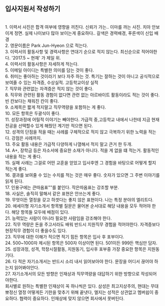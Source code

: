 ## 입사지원서 작성하기
<br>
1. 이력서 사진은 합격 여부에 영향을 끼친다. 신뢰가 가는.. 이마를 까는 사진. 치아 안보이게 정면. 실제 나이보다 많아 보이는게 중요하다.. 갈색은 경력배경, 푸른색이 신입 배경<br>
2. 영문이름은 Park Jun-Hyeon 으로 적는다. <br>
3. 이력서의 활동사항 및 경력사항은 연대기 순으로 적지 않는다. 최신순으로 적어야한다. '2017.5 ~ 현재' 가 제일 위.<br>
4. 이력서의 활동사항은 자세하게 적는다.<br>
5. 이메일 아이디는 특별한 의미를 담는 것이 좋다.<br>
6. 취미는 좋아하는 것이라기 보다 자주 하는 것. 특기는 잘하는 것이 아니고 공식적으로 보여줄 수 있는 자격증, 수상실적. 고등학교이상 실적 <br>
7. 직무와 관련없는 자격증은 적지 않는 것이 좋다. <br>
8. 직무와 관련된 활동 경험이 없다면 관련 없는 아르바이트 활동이라도 적는 것이 좋다. 빈 칸보다는 채워진 칸이 좋다.<br>
9. 소제목은 짧게 적지말고 직무역량을 포함하는 게 좋다.<br>
10. 모든 항목은 두괄식이 좋다. <br>
11. 성장과정에 어릴적 이야기는 빼야한다. 가급적 중,고등학교 내에서 나한테 지금 현재 전공을 선택할수 있게 해줬던 계기만 적으면 된다.<br>
12. 성격의 단점을 적을 때는 사례를 구체적으로 적지 않고 극복하기 위한 노력을 적는다.  강점은 사례까지.<br>
13. 주요 활동 내용은 가급적 다양하게 나열해서  적지 말고 큰거 한 두개. <br> 
14. A+, 장학금 등은 자소서에 중요한 소재가 아니다. 적을 게 없을 떄 적는거. 활동적인 내용을 적는 게 좋다.<br>
15. 실패 사례는 그걸로 어떤 교훈을 얻었고 입사후엔 그 경험을 바탕으로 어떻게 할지 적는게 좋다.<br>
16. 결과를 보여줄 수 있는 수치를 적는 것은 매우 좋다. 숫자가 있으면 그 주변 이야기를 읽게 된다. <br>
17. 인용구에는 큰따옴표""를 붙인다. 작은따옴표는 강조할 부분.<br>
18. 사실은, 솔직히 말해서 같은 표현은 안쓰는게 좋다. <br>
19. 무엇이든 열정을 갖고 하겟다는 좋지 않은 표현이다. 나는 특정 분야의 엘리트다. <br>
20. 에세이형 자기소개서 항목별 질문은 물어본 순서대로 해당 내용을 모두 적어야 한다. 해당 항목들 모두에 배점이 있다.<br>
21. 능력있는 사람이 아니라 필요한 사람임을 강조해야 한다. <br>
22. 직무 역량은 돈을 주고서라도 배워 반드시 지원직무 경험을 적어야한다. 자격증보다 현장직무 경험이 더 좋을수도 있다. <br>
23. 직무에 대한 이해가 적으면 적기 힘든 항목은 입사 후 포부이다. <br>
24. 500~1000자 제시된 항목은 500자 이상이면 된다. 501이든 999든 핵심만 담자.<br>
25. 성장과정, 성격, 학창시절활동, 지원동기, 입사후 포부중 가장 중요한 항목은 지원동기다. <br>
26. 다 적은 자기소개서는 반드시 소리 내서 읽어보아야 한다. 문장을 어디서 끊어야 하는지 읽어봐야안다.<br>
27. 자기소개서의 모든 방향은 인재상과 직무역량을 대답하기 위한 방향으로 작성되어야한다. <br>
회사별로 원하는 특별한 인재상이 꼭 하나씩은 있다. 삼성은 최고지상주의, 현대는 무대뽀정신 열정 어떻게든 기한을 맞추기 위해 끝냇다, 엘지는 성적은 상관없고 멤버쉽이 중요하다. 협력이 중요하다. 인재상에 맞지 않으면 회사에서 못버틴다.<br>
